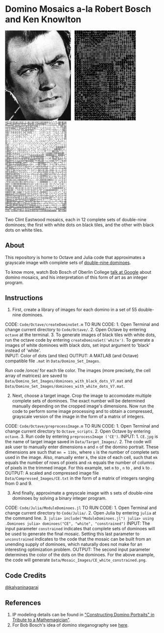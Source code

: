 # Domino Mosaics a-la Robert Bosch and Ken Knowlton
<a href="https://github.com/kalyaninagaraj/Domino-Mosaics/blob/main/Data/Target_Images/CE.jpg"><img src="/Data/Target_Images/CE.jpg?raw=true" width="215px"></a>&nbsp;&nbsp; <a href="https://github.com/kalyaninagaraj/Domino-Mosaics/blob/main/Data/Mosaic_Images/CE_white.png"><img src="/Data/Mosaic_Images/CE_white.png?raw=true" width="200px"></a>&nbsp;&nbsp; <a href="https://github.com/kalyaninagaraj/Domino-Mosaics/blob/main/Data/Mosaic_Images/CE_black.png"><img src="/Data/Mosaic_Images/CE_black.png?raw=true" width="200px"></a>

Two Clint Eastwood mosaics, each in 12 complete sets of double-nine dominoes; the first with white dots on black tiles, and the other with black dots on white tiles. 


## About
This repository is home to Octave and Julia code that approximates a grayscale image with complete sets of [double-nine dominoes](http://www.domino-games.com/domino-rules/double-nine.html). 

To know more, watch Bob Bosch of Oberlin College [talk at Google](https://www.youtube.com/watch?v=g3CiVrN-BnY) about domino mosaics, and his interpretation of this form of art as an integer program.

## Instructions
1. First, create a library of images for each domino in a set of 55 double-nine dominoes. 

CODE: `Code/Octave/createDominoSet.m`
TO RUN CODE: 1. Open Terminal and change current directory to `Code/Octave/`. 
             2. Open Octave by entering `octave` at the terminal. 
             3. To generate images of black tiles with white dots, run the octave code by entering `createDominoSet('white')`. To generate a images of white dominoes with black dots, set input argument to 'black' instead of 'white'.  
INPUT: Color of dots (and tiles) 
OUTPUT: A MATLAB (and Octave) compatible file `.mat` in `Data/Domino_Set_Images`.  

Run code /once/ for each tile color. The images (more precisely, the cell array of matrices) are saved to `Data/Domino_Set_Images/dominoes_with_black_dots_V7.mat` and `Data/Domino_Set_Images/dominoes_with_white_dots_V7.mat`. 


2. Next, choose a target image. Crop the image to accomodate multiple complete sets of dominoes. The exact number will be determined manually depending on the cropped image's dimensions. Now run the code to perform some image processing and to obtain a compressed, grayscale version of the image in the form of a matrix of integers. 

CODE: `Code/Octave/preprocessImage.m`
TO RUN CODE: 1. Open Terminal and change current directory to `Octave_scripts`. 
             2. Open Octave by entering `octave`. 
             3. Run code by entering `preprocessImage ('CE')`. 
INPUT: 1. `CE.jpg` is the name of target image saved in `Data/Target_Images/`.
       2. The code will ask user to manually enter dimensions `m` and `n` of the domino portrait. These dimensions are such that `mn = 110s`, where `s` is the number of complete sets used in the image. Also, manually enter `k`, the size of each cell, such that `mk` equals the number of rows of pixels and `nk` equals the number of columns of pixels in the trimmed image. For this example, set `m` to , `n` to , and `k` to . 
OUTPUT: A scaled and compressed image file `Data/Compressed_Images/CE.txt` in the form of a matrix of integers ranging from 0 and 9. 


3. And finally, approximate a greyscale image with s sets of double-nine dominoes by solving a binary integer program. 

CODE: `Code/Julia/ModuleDominoes.jl`
TO RUN CODE: 1. Open Terminal and change current directory to `Code/Julia/`. 
             2. Open Julia by entering `julia` at the command line. 
             3. ```
                julia> include("ModuleDominoes.jl")
                julia> using .Dominoes
                julia> dominoes("CE", "white", "constrained")
                ```
INPUT: The input parameter `constrained` indicates that complete sets of dominoes will be used to generate the final mosaic. Setting this last parameter to `unconstrained` indicates to the code that the mosaic can be built from an unending supply of dominoes, which naturally does not make for an interesting optimization problem. 
OUTPUT: The second input parameter determines the color of the dots on the dominoes. For the above example, the code will generate `Data/Mosaic_Images/CE_white_constrained.png`. 

## Code Credits
[@kalyaninagaraj](https://github.com/kalyaninagaraj)

## References
1. IP modeling details can be found in ["Constructing Domino Portraits" in Tribute to a Mathemagician"](http://www.optimization-online.org/DB_FILE/2003/09/722.pdf). 
2. For Bob Bosch's idea of domino steganography see [here](http://archive.bridgesmathart.org/2020/bridges2020-199.pdf). 


